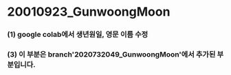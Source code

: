 # 20010923_GunwoongMoon

### (1) google colab에서 생년원일, 영문 이름 수정
### (3) 이 부분은 branch'2020732049_GunwoongMoon'에서 추가된 부분입니다.